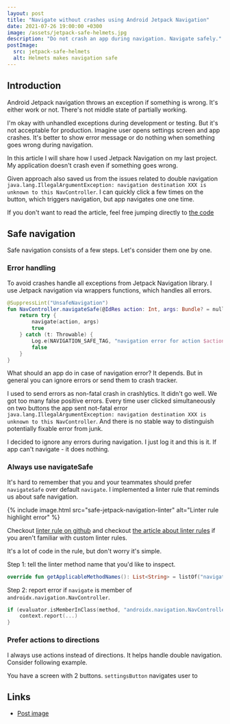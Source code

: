 ```yaml
---
layout: post
title: "Navigate without crashes using Android Jetpack Navigation"
date: 2021-07-26 19:00:00 +0300
image: /assets/jetpack-safe-helmets.jpg
description: "Do not crash an app during navigation. Navigate safely."
postImage:
  src: jetpack-safe-helmets
  alt: Helmets makes navigation safe
---
```


## Introduction

Android Jetpack navigation throws an exception if something is wrong.
It's either work or not.
There's not middle state of partially working.

I'm okay with unhandled exceptions during development or testing.
But it's not acceptable for production.
Imagine user opens settings screen and app crashes.
It's better to show error message or do nothing when something goes wrong during navigation.

In this article I will share how I used Jetpack Navigation on my last project.
My application doesn't crash even if something goes wrong.

Given approach also saved us from the issues related to double navigation ```java.lang.IllegalArgumentException: navigation destination XXX is unknown to this NavController```.
I can quickly click a few times on the button, which triggers navigation, but app navigates one one time.

If you don't want to read the article,
feel free jumping directly to [the code](https://github.com/VysotskiVadim/jetpack-navigation-example/blob/master/app/src/main/java/dev/vadzimv/jetpack/navigation/example/navigation/SafeNavigationi.kt)

## Safe navigation

Safe navigation consists of a few steps. Let's consider them one by one.

### Error handling

To avoid crashes handle all exceptions from Jetpack Navigation library.
I use Jetpack navigation via wrappers functions, which handles all errors.

```kotlin
@SuppressLint("UnsafeNavigation")
fun NavController.navigateSafe(@IdRes action: Int, args: Bundle? = null): Boolean {
    return try {
        navigate(action, args)
        true
    } catch (t: Throwable) {
        Log.e(NAVIGATION_SAFE_TAG, "navigation error for action $action")
        false
    }
}
```

What should an app do in case of navigation error?
It depends.
But in general you can ignore errors or send them to crash tracker.

I used to send errors as non-fatal crash in crashlytics.
It didn't go well.
We got too many false positive errors.
Every time user clicked simultaneously on two buttons the app sent not-fatal error ```java.lang.IllegalArgumentException: navigation destination XXX is unknown to this NavController```.
And there is no stable way to distinguish potentially fixable error from junk.

I decided to ignore any errors during navigation.
I just log it and this is it.
If app can't navigate - it does nothing.

### Always use navigateSafe

It's hard to remember that you and your teammates should prefer `navigateSafe` over default `navigate`.
I implemented a linter rule that reminds us about safe navigation.

{% include image.html src="safe-jetpack-navigation-linter" alt="Linter rule highlight error" %}

Checkout [linter rule on github](https://github.com/VysotskiVadim/jetpack-navigation-example/blob/master/lintrules/src/main/java/dev/vadzimv/jetpack/navigation/lintrules/UnsafeNavigationDetector.kt)
and checkout [the article about linter rules](https://proandroiddev.com/implementing-your-first-android-lint-rule-6e572383b292) if you aren't familiar with custom linter rules.

It's a lot of code in the rule, but don't worry it's simple.

Step 1: tell the linter method name that you'd like to inspect.
```kotlin
override fun getApplicableMethodNames(): List<String> = listOf("navigate")
```
Step 2: report error if `navigate` is member of `androidx.navigation.NavController`.
```kotlin
if (evaluator.isMemberInClass(method, "androidx.navigation.NavController")) {
    context.report(...)
}
```
### Prefer actions to directions

I always use actions instead of directions.
It helps handle double navigation.
Consider following example.

You have a screen with 2 buttons.
`settingsButton` navigates user to 

## Links

* [Post image](https://flic.kr/p/a2rJ6x)